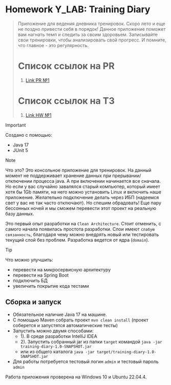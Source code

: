 # Homework Y_LAB: Training Diary
> Приложение для ведения дневника тренировок. Скоро лето и еще не поздно привести себя в порядок! Данное приложение
> поможет вам нагнать темп и следить за своим здоровьем. Записывайте свои тренировки, чтобы анализировать свой прогресс.
> И помните, что главное - это регулярность.
> 
> 
> # Список ссылок на PR
> 1. [Link PR №1](https://github.com/Jon7even/homework_ylab/pull/1)
>
> 
> # Список ссылок на ТЗ
> 1. [Link HW №1](https://github.com/Jon7even/homework_ylab/tree/homework_1/docs/tasks/technical-task-1.md)
> 

> [!IMPORTANT]
> Создано с помощью:
> - Java 17
> - JUnit 5
> 

> [!NOTE]
> Что это? Это консольное приложение для тренировок. На данный момент не поддерживает хранение данных при 
> прерывании/отключении процесса java. А при включении начинается все сначала. Но если у вас случайно завалялся 
> старый компьютер, который имеет хотя бы 1Gb памяти, на него можно установить Linux и включить наше приложение. 
> Желательно подключение делать через ИБП (надеемся свет у вас не так часто отключают). Но спешим обрадовать! Еще пару 
> бессонных ночей и мы сможем перевести этот проект на реальную базу данных.
>

Это первый опыт разработки на `Clean Architecture`. Стоит отменить, с самого начала появилась простота разработки.
Слои имеют `слабую связанность`, благодаря чему можно внедрять новый или тестировать текущий слой без проблем. 
Разработка ведется от ядра (`domain`).

> [!TIP]
> Что можно улучшить:
> - перевести на микросервисную архитектуру
> - перевести на Spring Boot
> - подключить БД
> - увеличить покрытие кода тестами


## Сборка и запуск
- Обязательное наличие Java 17 на машине.
- С помощью Maven собрать проект `mvn clean install`
(проект соберется и запустятся автоматические тесты)
- Запустить можно двумя способами: 
   - 1). В среде разработки IntelliJ IDEA
   - 2). Запустить собранный jar из папки `target` командой `java -jar training-diary-1.0-SNAPSHOT.jar`
   - или из общего каталога `java -jar target/training-diary-1.0-SNAPSHOT.jar`
- Для работы потребуется тестовый логин `admin` и тестовый пароль `admin`
  
Работа приложения проверена на Windows 10 и Ubuntu 22.04.4.
